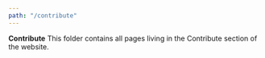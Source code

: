 ```yaml
---
path: "/contribute"
---
```

**Contribute**
This folder contains all pages living in the Contribute section of the website.
